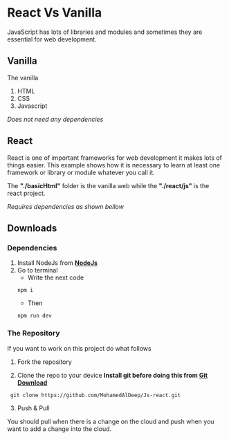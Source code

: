 # React Vs Vanilla
JavaScript has lots of libraries and modules and sometimes they are essential for web development.
## Vanilla 
The vanilla 
1. HTML
2. CSS
3. Javascript

*Does not need any dependencies* 
## React
React is one of important frameworks for web development it makes lots of things easier.
This example shows how it is necessary to learn at least one framework or library or module whatever you call it.

The **"./basicHtml"** folder is the vanilla web while the **"./react/js"** is the react project.

*Requires dependencies as shown bellow*

## Downloads
### Dependencies
1. Install NodeJs from **[NodeJs](https://nodejs.org/en/)**
2. Go to terminal
   - Write the next code 
   ```
   npm i
   ```
   - Then
   ```
   npm run dev
   ```
### The Repository
If you want to work on this project do what follows 

1. Fork the repository

2. Clone the repo to your device
**Install git before doing this from [Git Download](https://git-scm.com/)**
```
 git clone https://github.com/MohamedAlDeep/Js-react.git
```

3. Push & Pull

You should pull when there is a change on the cloud and push when you want to add a change into the cloud.
